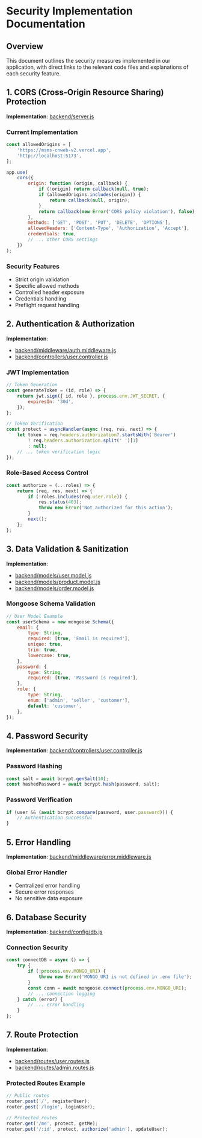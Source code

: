 # Security Implementation Documentation

## Overview

This document outlines the security measures implemented in our application, with direct links to the relevant code files and explanations of each security feature.

## 1. CORS (Cross-Origin Resource Sharing) Protection

**Implementation**: [backend/server.js](backend/server.js)

### Current Implementation

```javascript
const allowedOrigins = [
    'https://msms-cnweb-v2.vercel.app',
    'http://localhost:5173',
];

app.use(
    cors({
        origin: function (origin, callback) {
            if (!origin) return callback(null, true);
            if (allowedOrigins.includes(origin)) {
                return callback(null, origin);
            }
            return callback(new Error('CORS policy violation'), false);
        },
        methods: ['GET', 'POST', 'PUT', 'DELETE', 'OPTIONS'],
        allowedHeaders: ['Content-Type', 'Authorization', 'Accept'],
        credentials: true,
        // ... other CORS settings
    })
);
```

### Security Features

-   Strict origin validation
-   Specific allowed methods
-   Controlled header exposure
-   Credentials handling
-   Preflight request handling

## 2. Authentication & Authorization

**Implementation**:

-   [backend/middleware/auth.middleware.js](backend/middleware/auth.middleware.js)
-   [backend/controllers/user.controller.js](backend/controllers/user.controller.js)

### JWT Implementation

```javascript
// Token Generation
const generateToken = (id, role) => {
    return jwt.sign({ id, role }, process.env.JWT_SECRET, {
        expiresIn: '30d',
    });
};

// Token Verification
const protect = asyncHandler(async (req, res, next) => {
    let token = req.headers.authorization?.startsWith('Bearer')
        ? req.headers.authorization.split(' ')[1]
        : null;
    // ... token verification logic
});
```

### Role-Based Access Control

```javascript
const authorize = (...roles) => {
    return (req, res, next) => {
        if (!roles.includes(req.user.role)) {
            res.status(403);
            throw new Error('Not authorized for this action');
        }
        next();
    };
};
```

## 3. Data Validation & Sanitization

**Implementation**:

-   [backend/models/user.model.js](backend/models/user.model.js)
-   [backend/models/product.model.js](backend/models/product.model.js)
-   [backend/models/order.model.js](backend/models/order.model.js)

### Mongoose Schema Validation

```javascript
// User Model Example
const userSchema = new mongoose.Schema({
    email: {
        type: String,
        required: [true, 'Email is required'],
        unique: true,
        trim: true,
        lowercase: true,
    },
    password: {
        type: String,
        required: [true, 'Password is required'],
    },
    role: {
        type: String,
        enum: ['admin', 'seller', 'customer'],
        default: 'customer',
    },
});
```

## 4. Password Security

**Implementation**: [backend/controllers/user.controller.js](backend/controllers/user.controller.js)

### Password Hashing

```javascript
const salt = await bcrypt.genSalt(10);
const hashedPassword = await bcrypt.hash(password, salt);
```

### Password Verification

```javascript
if (user && (await bcrypt.compare(password, user.password))) {
    // Authentication successful
}
```

## 5. Error Handling

**Implementation**: [backend/middleware/error.middleware.js](backend/middleware/error.middleware.js)

### Global Error Handler

-   Centralized error handling
-   Secure error responses
-   No sensitive data exposure

## 6. Database Security

**Implementation**: [backend/config/db.js](backend/config/db.js)

### Connection Security

```javascript
const connectDB = async () => {
    try {
        if (!process.env.MONGO_URI) {
            throw new Error('MONGO_URI is not defined in .env file');
        }
        const conn = await mongoose.connect(process.env.MONGO_URI);
        // ... connection logging
    } catch (error) {
        // ... error handling
    }
};
```

## 7. Route Protection

**Implementation**:

-   [backend/routes/user.routes.js](backend/routes/user.routes.js)
-   [backend/routes/admin.routes.js](backend/routes/admin.routes.js)

### Protected Routes Example

```javascript
// Public routes
router.post('/', registerUser);
router.post('/login', loginUser);

// Protected routes
router.get('/me', protect, getMe);
router.put('/:id', protect, authorize('admin'), updateUser);
```
